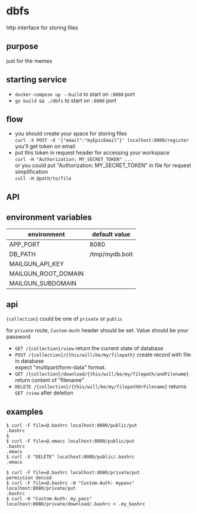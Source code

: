 # dbfs
http interface for storing files

## purpose
just for the memes

## starting service
- `docker-compose up --build` to start on `:8080` port
- `go build && ./dbfs` to start on `:8080` port 

## flow
- you should create your space for storing files  
`curl -X POST -d '{"email":"myEpicEmail"}' localhost:8080/register`  
you'll get token on email
- put this token in request header for accessing your workspace  
`curl -H "Authorization: MY_SECRET_TOKEN" ...`  
or you could put "Authorization: MY_SECRET_TOKEN" in file for request simplification  
`cull -H @path/to/file`  

## API


## environment variables

| environment    	| default value  |
|-----------------------|----------------|
| APP_PORT       	      | 8080           |
| DB_PATH             	| /tmp/mydb.bolt |
| MAILGUN_API_KEY      	|                |
| MAILGUN_ROOT_DOMAIN	|                |
| MAILGUN_SUBDOMAIN	   |                |

## api
`{collection}` could be one of `private` or `public`  

for `private` route, `Custom-Auth` header should be set. Value should be your password  

- `GET /{collection}/view` return the current state of database
- `POST /{collection}/{this/will/be/my/filepath}` create record with file in database  
   expect "multipart/form-data" format.
- `GET /{collection}/download/{this/will/be/my/filepath/andFilename}` return content of "filename" 
- `DELETE /{collection}/{this/will/be/my/filepathOrFilename}` returns `GET /view` after deletion

## examples
```
$ curl -F file=@.bashrc localhost:8080/public/put
.bashrc
$
$ curl -F file=@.emacs localhost:8080/public/put
.bashrc
.emacs
$ curl -X "DELETE" localhost:8080/public/.bashrc
.emacs

$ curl -F file=@.bashrc localhost:8080/private/put
permission denied
$ curl -F file=@.bashrc -H "Custom-Auth: mypass" localhost:8080/private/put
.bashrc
$ curl -H "Custom-Auth: my_pass" localhost:8080/private/download/.bashrc > .my_bashrc
```
